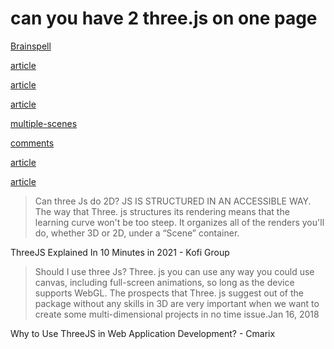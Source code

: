 # can you have 2 three.js on one page

[Brainspell](https://web.archive.org/web/20180206125803/http://brainspell.org/article/24996404)

[article](https://www.youtube.com/watch?v=zMzuPIiznQ4)

[article](https://www.codecademy.com/article/brandondusch/build-a-3d-environment-with-three-js)

[article](https://javascript.plainenglish.io/three-js-lesson-1-building-basic-3d-scenes-with-three-js-e06d05c28feb)

[multiple-scenes](https://r105.threejsfundamentals.org/threejs/lessons/threejs-multiple-scenes.html)

[comments](https://threejsfundamentals.org/threejs/lessons/threejs-multiple-scenes.html)

[article](https://discourse.threejs.org/t/multiple-instances-of-three-js-in-same-page-to-show-objects-library/18341)

[article](https://stackoverflow.com/questions/33959538/display-multiple-instances-of-three-js-in-a-single-page)

> Can three Js do 2D?
JS IS STRUCTURED IN AN ACCESSIBLE WAY. The way that Three. js structures its rendering means that the learning curve won't be too steep. It organizes all of the renders you'll do, whether 3D or 2D, under a “Scene” container.

ThreeJS Explained In 10 Minutes in 2021 - Kofi Group

> Should I use three Js?
Three. js you can use any way you could use canvas, including full-screen animations, so long as the device supports WebGL. The prospects that Three. js suggest out of the package without any skills in 3D are very important when we want to create some multi-dimensional projects in no time issue.Jan 16, 2018

Why to Use ThreeJS in Web Application Development? - Cmarix
